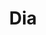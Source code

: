 ---
title: "Dia"
url: /ciudad-autonoma-de-buenos-aires/dia-avenida-eva-peron-2/
shop: supermercado
---
